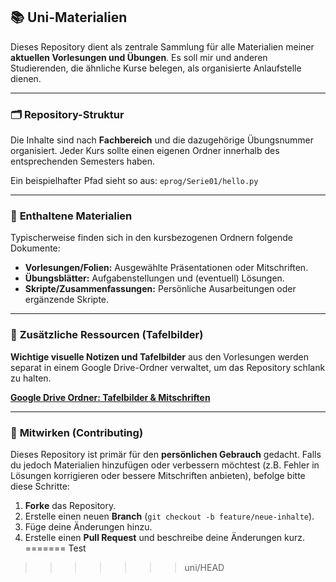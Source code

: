 ## 📚 **Uni-Materialien**

Dieses Repository dient als zentrale Sammlung für alle Materialien meiner **aktuellen Vorlesungen und Übungen**. Es soll mir und anderen Studierenden, die ähnliche Kurse belegen, als organisierte Anlaufstelle dienen.

---

### 🗂️ **Repository-Struktur**

Die Inhalte sind nach **Fachbereich** und die dazugehörige Übungsnummer organisiert. Jeder Kurs sollte einen eigenen Ordner innerhalb des entsprechenden Semesters haben.

Ein beispielhafter Pfad sieht so aus:
`eprog/Serie01/hello.py`

---

### 📄 **Enthaltene Materialien**

Typischerweise finden sich in den kursbezogenen Ordnern folgende Dokumente:

* **Vorlesungen/Folien:** Ausgewählte Präsentationen oder Mitschriften.
* **Übungsblätter:** Aufgabenstellungen und (eventuell) Lösungen.
* **Skripte/Zusammenfassungen:** Persönliche Ausarbeitungen oder ergänzende Skripte.

---

### 🎨 **Zusätzliche Ressourcen (Tafelbilder)**

**Wichtige visuelle Notizen und Tafelbilder** aus den Vorlesungen werden separat in einem Google Drive-Ordner verwaltet, um das Repository schlank zu halten.

**[Google Drive Ordner: Tafelbilder & Mitschriften](https://drive.google.com/drive/folders/1fQn24ERFaG4GBAuNsOB0aPlcFvaQ4QN0?usp=sharing)**

---

### 🤝 **Mitwirken (Contributing)**

Dieses Repository ist primär für den **persönlichen Gebrauch** gedacht. Falls du jedoch Materialien hinzufügen oder verbessern möchtest (z.B. Fehler in Lösungen korrigieren oder bessere Mitschriften anbieten), befolge bitte diese Schritte:

1.  **Forke** das Repository.
2.  Erstelle einen neuen **Branch** (`git checkout -b feature/neue-inhalte`).
3.  Füge deine Änderungen hinzu.
4.  Erstelle einen **Pull Request** und beschreibe deine Änderungen kurz.
=======
Test
>>>>>>> uni/HEAD
